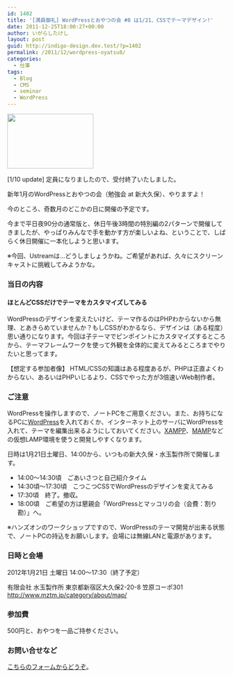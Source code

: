 ```yaml
---
id: 1402
title: '[満員御礼] WordPressとおやつの会 #8 は1/21、CSSでテーマデザイン!'
date: 2011-12-25T18:00:27+00:00
author: いがらしたけし
layout: post
guid: http://indigo-design.dev.test/?p=1402
permalink: /2011/12/wordpress-oyatsu8/
categories:
  - 仕事
tags:
  - Blog
  - CMS
  - seminar
  - WordPress
---
```

<a href="https://picasaweb.google.com/lh/photo/8oghIx0qbtvkQN_UH6YDZbbY-vF4UiK5KJr0gGHSPBw?feat=embedwebsite"><img src="https://lh3.googleusercontent.com/-XWrHAOeRXRU/TvZRIj_WI-I/AAAAAAAAAT8/pLiE9Oh6sN4/s800/wp-oyatsu_logo_198x126.jpg" height="126" width="198" /></a>

[1/10 update] 定員になりましたので、受付終了いたしました。

新年1月のWordPressとおやつの会（勉強会 at 新大久保）、やりますよ！ 

今のところ、奇数月のどこかの日に開催の予定です。

今まで平日夜90分の通常版と、休日午後3時間の特別編の2パターンで開催してきましたが、やっぱりみんなで手を動かす方が楽しいよね、ということで、しばらく休日開催に一本化しようと思います。

※今回、Ustreamは…どうしましょうかね。ご希望があれば、久々にスクリーンキャストに挑戦してみようかな。

<h3>当日の内容</h3>

<h4>ほとんどCSSだけでテーマをカスタマイズしてみる</h4> 

WordPressのデザインを変えたいけど、テーマ作るのはPHPわからないから無理、とあきらめていませんか？もしCSSがわかるなら、デザインは（ある程度）思い通りになります。今回は子テーマでピンポイントにカスタマイズするところから、テーマフレームワークを使って外観を全体的に変えてみるところまでやりたいと思ってます。

【想定する参加者像】
HTML/CSSの知識はある程度あるが、PHPは正直よくわからない、あるいはPHPいじるより、CSSでやった方が3倍速いWeb制作者。

<h3>ご注意</h3>

WordPressを操作しますので、ノートPCをご用意ください。また、お持ちになるPCに<a href="http://ja.wordpress.org/">WordPress</a>を入れておくか、インターネット上のサーバにWordPressを入れて、テーマを編集出来るようにしておいてください。<a href="http://www.apachefriends.org/jp/xampp-windows.html">XAMPP</a>、<a href="http://www.mamp.info/en/index.html">MAMP</a>などの仮想LAMP環境を使うと開発しやすくなります。

日時は1月21日土曜日、14:00から、いつもの新大久保・水玉製作所で開催します。
<!--more-->
<ul>
	<li>14:00～14:30頃　ごあいさつと自己紹介タイム</li>
	<li>14:30頃～17:30頃　こつこつCSSでWordPressのデザインを変えてみる</li>
	<li>17:30頃　終了。撤収。</li>
	<li>18:00頃　ご希望の方は懇親会「WordPressとマッコリの会（会費：割り勘）」へ。</li>
</ul>

※ハンズオンのワークショップですので、WordPressのテーマ開発が出来る状態で、ノートPCの持込をお願いします。会場には無線LANと電源があります。 

<h3>日時と会場</h3>

2012年1月21日 土曜日 14:00～17:30（終了予定） 

有限会社 水玉製作所
東京都新宿区大久保2-20-8 笠原コーポ301 
<a href="http://www.mztm.jp/category/about/map/">http://www.mztm.jp/category/about/map/ </a>

<h3>参加費</h3> 

500円と、おやつを一品ご持参ください。 

<h3>お問い合せなど</h3> 

<a href="https://indigo-design.org/about-the-author/#contact">こちらのフォームからどうぞ</a>。 
